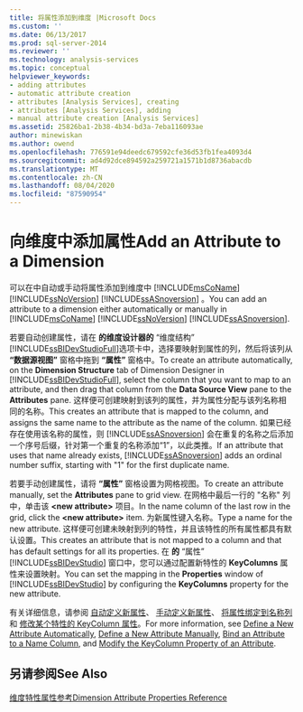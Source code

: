 ```yaml
---
title: 将属性添加到维度 |Microsoft Docs
ms.custom: ''
ms.date: 06/13/2017
ms.prod: sql-server-2014
ms.reviewer: ''
ms.technology: analysis-services
ms.topic: conceptual
helpviewer_keywords:
- adding attributes
- automatic attribute creation
- attributes [Analysis Services], creating
- attributes [Analysis Services], adding
- manual attribute creation [Analysis Services]
ms.assetid: 25826ba1-2b38-4b34-bd3a-7eba116093ae
author: minewiskan
ms.author: owend
ms.openlocfilehash: 776591e94deedc679592cfe36d53fb1fea4093d4
ms.sourcegitcommit: ad4d92dce894592a259721a1571b1d8736abacdb
ms.translationtype: MT
ms.contentlocale: zh-CN
ms.lasthandoff: 08/04/2020
ms.locfileid: "87590954"
---
```

# <a name="add-an--attribute-to-a-dimension"></a><span data-ttu-id="30dbd-102">向维度中添加属性</span><span class="sxs-lookup"><span data-stu-id="30dbd-102">Add an  Attribute to a Dimension</span></span>
  <span data-ttu-id="30dbd-103">可以在中自动或手动将属性添加到维度中 [!INCLUDE[msCoName](../../includes/msconame-md.md)] [!INCLUDE[ssNoVersion](../../includes/ssnoversion-md.md)] [!INCLUDE[ssASnoversion](../../includes/ssasnoversion-md.md)] 。</span><span class="sxs-lookup"><span data-stu-id="30dbd-103">You can add an attribute to a dimension either automatically or manually in [!INCLUDE[msCoName](../../includes/msconame-md.md)] [!INCLUDE[ssNoVersion](../../includes/ssnoversion-md.md)] [!INCLUDE[ssASnoversion](../../includes/ssasnoversion-md.md)].</span></span>  
  
 <span data-ttu-id="30dbd-104">若要自动创建属性，请在 **的维度设计器的** “维度结构” [!INCLUDE[ssBIDevStudioFull](../../includes/ssbidevstudiofull-md.md)]选项卡中，选择要映射到属性的列，然后将该列从 **“数据源视图”** 窗格中拖到 **“属性”** 窗格中。</span><span class="sxs-lookup"><span data-stu-id="30dbd-104">To create an attribute automatically, on the **Dimension Structure** tab of Dimension Designer in [!INCLUDE[ssBIDevStudioFull](../../includes/ssbidevstudiofull-md.md)], select the column that you want to map to an attribute, and then drag that column from the **Data Source View** pane to the **Attributes** pane.</span></span> <span data-ttu-id="30dbd-105">这样便可创建映射到该列的属性，并为属性分配与该列名称相同的名称。</span><span class="sxs-lookup"><span data-stu-id="30dbd-105">This creates an attribute that is mapped to the column, and assigns the same name to the attribute as the name of the column.</span></span> <span data-ttu-id="30dbd-106">如果已经存在使用该名称的属性，则 [!INCLUDE[ssASnoversion](../../includes/ssasnoversion-md.md)] 会在重复的名称之后添加一个序号后缀，针对第一个重复的名称添加“1”，以此类推。</span><span class="sxs-lookup"><span data-stu-id="30dbd-106">If an attribute that uses that name already exists, [!INCLUDE[ssASnoversion](../../includes/ssasnoversion-md.md)] adds an ordinal number suffix, starting with "1" for the first duplicate name.</span></span>  
  
 <span data-ttu-id="30dbd-107">若要手动创建属性，请将 **“属性”** 窗格设置为网格视图。</span><span class="sxs-lookup"><span data-stu-id="30dbd-107">To create an attribute manually, set the **Attributes** pane to grid view.</span></span> <span data-ttu-id="30dbd-108">在网格中最后一行的 "名称" 列中，单击该 **\<new attribute>** 项目。</span><span class="sxs-lookup"><span data-stu-id="30dbd-108">In the name column of the last row in the grid, click the **\<new attribute>** item.</span></span> <span data-ttu-id="30dbd-109">为新属性键入名称。</span><span class="sxs-lookup"><span data-stu-id="30dbd-109">Type a name for the new attribute.</span></span> <span data-ttu-id="30dbd-110">这样便可创建未映射到列的特性，并且该特性的所有属性都具有默认设置。</span><span class="sxs-lookup"><span data-stu-id="30dbd-110">This creates an attribute that is not mapped to a column and that has default settings for all its properties.</span></span> <span data-ttu-id="30dbd-111">在 **的** “属性” [!INCLUDE[ssBIDevStudio](../../includes/ssbidevstudio-md.md)] 窗口中，您可以通过配置新特性的 **KeyColumns** 属性来设置映射。</span><span class="sxs-lookup"><span data-stu-id="30dbd-111">You can set the mapping in the **Properties** window of [!INCLUDE[ssBIDevStudio](../../includes/ssbidevstudio-md.md)] by configuring the **KeyColumns** property for the new attribute.</span></span>  
  
 <span data-ttu-id="30dbd-112">有关详细信息，请参阅 [自动定义新属性](attribute-properties-define-a-new-attribute-automatically.md)、 [手动定义新属性](../define-a-new-attribute-manually.md)、 [将属性绑定到名称列](attribute-properties-bind-an-attribute-to-a-name-column.md)和 [修改某个特性的 KeyColumn 属性](attribute-properties-modify-the-keycolumn-property.md)。</span><span class="sxs-lookup"><span data-stu-id="30dbd-112">For more information, see [Define a New Attribute Automatically](attribute-properties-define-a-new-attribute-automatically.md), [Define a New Attribute Manually](../define-a-new-attribute-manually.md), [Bind an Attribute to a Name Column](attribute-properties-bind-an-attribute-to-a-name-column.md), and [Modify the KeyColumn Property of an Attribute](attribute-properties-modify-the-keycolumn-property.md).</span></span>  
  
## <a name="see-also"></a><span data-ttu-id="30dbd-113">另请参阅</span><span class="sxs-lookup"><span data-stu-id="30dbd-113">See Also</span></span>  
 [<span data-ttu-id="30dbd-114">维度特性属性参考</span><span class="sxs-lookup"><span data-stu-id="30dbd-114">Dimension Attribute Properties Reference</span></span>](dimension-attribute-properties-reference.md)  
  
  
